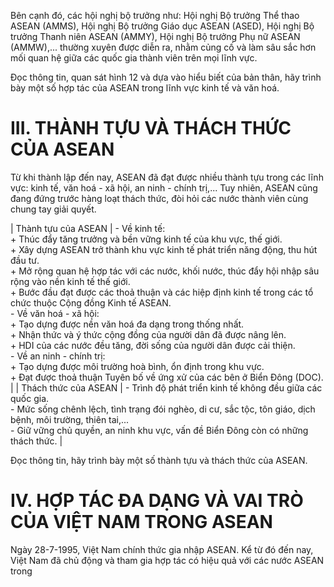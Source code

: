 Bên cạnh đó, các hội nghị bộ trưởng như: Hội nghị Bộ trưởng Thể thao ASEAN (AMMS), Hội nghị Bộ trưởng Giáo dục ASEAN (ASED), Hội nghị Bộ trưởng Thanh niên ASEAN (AMMY), Hội nghị Bộ trưởng Phụ nữ ASEAN (AMMW),... thường xuyên được diễn ra, nhằm củng cố và làm sâu sắc hơn mối quan hệ giữa các quốc gia thành viên trên mọi lĩnh vực.

Đọc thông tin, quan sát hình 12 và dựa vào hiểu biết của bản thân, hãy trình bày một số hợp tác của ASEAN trong lĩnh vực kinh tế và văn hoá.

# III. THÀNH TỰU VÀ THÁCH THỨC CỦA ASEAN

Từ khi thành lập đến nay, ASEAN đã đạt được nhiều thành tựu trong các lĩnh vực: kinh tế, văn hoá - xã hội, an ninh - chính trị,... Tuy nhiên, ASEAN cũng đang đứng trước hàng loạt thách thức, đòi hỏi các nước thành viên cùng chung tay giải quyết.

| Thành tựu của ASEAN | - Về kinh tế: <br> + Thúc đẩy tăng trưởng và bền vững kinh tế của khu vực, thế giới. <br> + Xây dựng ASEAN trở thành khu vực kinh tế phát triển năng động, thu hút đầu tư. <br> + Mở rộng quan hệ hợp tác với các nước, khối nước, thúc đẩy hội nhập sâu rộng vào nền kinh tế thế giới. <br> + Bước đầu đạt được các thoả thuận và các hiệp định kinh tế trong các tổ chức thuộc Cộng đồng Kinh tế ASEAN. <br> - Về văn hoá - xã hội: <br> + Tạo dựng được nền văn hoá đa dạng trong thống nhất. <br> + Nhận thức và ý thức cộng đồng của người dân đã được nâng lên. <br> + HDI của các nước đều tăng, đời sống của người dân được cải thiện. <br> - Về an ninh - chính trị: <br> + Tạo dựng được môi trường hoà bình, ổn định trong khu vực. <br> + Đạt được thoả thuận Tuyên bố về ứng xử của các bên ở Biển Đông (DOC). |
| Thách thức của ASEAN | - Trình độ phát triển kinh tế không đều giữa các quốc gia. <br> - Mức sống chênh lệch, tình trạng đói nghèo, di cư, sắc tộc, tôn giáo, dịch bệnh, môi trường, thiên tai,... <br> - Giữ vững chủ quyền, an ninh khu vực, vấn đề Biển Đông còn có những thách thức. |

Đọc thông tin, hãy trình bày một số thành tựu và thách thức của ASEAN.

# IV. HỢP TÁC ĐA DẠNG VÀ VAI TRÒ CỦA VIỆT NAM TRONG ASEAN

Ngày 28-7-1995, Việt Nam chính thức gia nhập ASEAN. Kể từ đó đến nay, Việt Nam đã chủ động và tham gia hợp tác có hiệu quả với các nước ASEAN trong